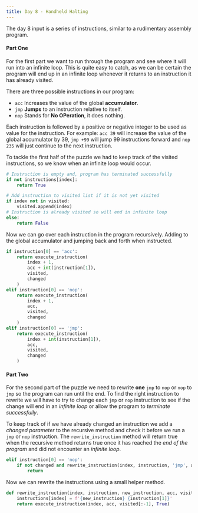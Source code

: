 ```yaml
---
title: Day 8 - Handheld Halting
---
```

The day 8 input is a series of instructions, similar to a rudimentary assembly program. 

#### Part One
For the first part we want to run through the program and see where it will run into an infinite loop. This is quite easy to catch, as we can be certain the program will end up in an infinite loop whenever it returns to an instruction it has already visited.

There are three possible instructions in our program: 
- `acc` Increases the value of the global **accumulator**.
- `jmp` **Jumps** to an instruction relative to itself.
- `nop` Stands for **No OPeration**, it does nothing.

Each instruction is followed by a positive or negative integer to be used as value for the instruction. For example: `acc 39` will increase the value of the global accumulator by 39, `jmp +99` will jump 99 instructions forward and `nop 235` will just continue to the next instruction.

To tackle the first half of the puzzle we had to keep track of the visited instructions, so we know when an infinite loop would occur.

```python
# Instruction is empty and, program has terminated successfully
if not instructions[index]:
    return True

# Add instruction to visited list if it is not yet visited
if index not in visited:
    visited.append(index)
# Instruction is already visited so will end in infinite loop
else:
    return False
```

Now we can go over each instruction in the program recursively. Adding to the global accumulator and jumping back and forth when instructed.

```python
if instruction[0] == 'acc':
    return execute_instruction(
        index + 1,
        acc + int(instruction[1]),
        visited,
        changed
    )
elif instruction[0] == 'nop':
    return execute_instruction(
        index + 1,
        acc,
        visited,
        changed
    )
elif instruction[0] == 'jmp':
    return execute_instruction(
        index + int(instruction[1]),
        acc,
        visited,
        changed
    )
```

#### Part Two
For the second part of the puzzle we need to rewrite **one** `jmp` to `nop` or `nop` to `jmp` so the program can run until the end. To find the right instruction to rewrite we will have to try to change each `jmp` or `nop` instruction to see if the change will end in an *infinite loop* or allow the program to *terminate successfully*. 

To keep track of if we have already changed an instruction we add a *changed parameter* to the recursive method and check it before we run a `jmp` or `nop` instruction. The `rewrite_instruction` method will return true when the recursive method returns true once it has reached the *end of the program* and did not encounter an *infinite loop*.

```python
elif instruction[0] == 'nop':
    if not changed and rewrite_instruction(index, instruction, 'jmp', acc, visited):
        return
```

Now we can rewrite the instructions using a small helper method.

```python
def rewrite_instruction(index, instruction, new_instruction, acc, visited):
    instructions[index] = f'{new_instruction} {instruction[1]}'
    return execute_instruction(index, acc, visited[:-1], True)
```